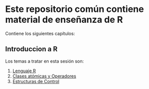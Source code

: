 # Este repositorio común contiene material de enseñanza de R

Contiene los siguientes capítulos:

## Introduccion a R

Los temas a tratar en  esta sesión son:

1. [Lenguaje R](https://github.com/EvaristeleDuellist/Darko-s-Box/blob/master/R%20Sessions/Sesion1/Lenguaje%20R.Rmd)
2. [Clases atómicas y Operadores]([https://github.com/EvaristeleDuellist/Darko-s-Box/blob/master/R%20Sessions/Sesion1/Tipos%20de%20Variables.Rmd])
3. [Estructuras de Control](https://github.com/EvaristeleDuellist/Darko-s-Box/blob/master/R%20Sessions/Sesion1/Estructuras%20de%20Control.Rmd)
